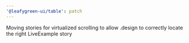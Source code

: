 ```yaml
---
'@leafygreen-ui/table': patch
---
```


Moving stories for virtualized scrolling to allow .design to correctly locate the right LiveExample story
